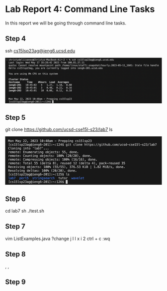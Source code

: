# Lab Report 4: Command Line Tasks
In this report we will be going through command line tasks.

## Step 4
ssh cs15lsp23ag@ieng6.ucsd.edu <Enter>
  
![Image](step-1.png)
  
## Step 5
git clone https://github.com/ucsd-cse15l-s23/lab7 <Enter>
ls <Enter>
  
![Image](step-2.png)  
  
## Step 6
cd lab7 <Enter>
sh ./test.sh <Enter>
  
## Step 7
vim ListExamples.java <Enter>
?change <Enter> j l l
x i 2
ctrl + c
:wq <enter>
  
## Step 8
<up>, <up>, <enter>
  
## Step 9

